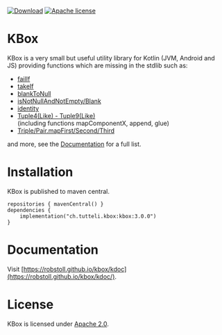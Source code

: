 <!-- for main -->
<!--
[![Download](https://img.shields.io/badge/Download-3.0.0-%23007ec6)](https://central.sonatype.com/artifact/ch.tutteli.kbox/kbox/3.0.0)
[![Apache license](https://img.shields.io/badge/license-Apache%202.0-brightgreen.svg)](http://opensource.org/licenses/Apache2.0)
[![Build Status Ubuntu](https://github.com/robstoll/kbox/workflows/Ubuntu/badge.svg?event=push)](https://github.com/robstoll/kbox/actions?query=workflow%3AUbuntu+branch%3Amain)
[![Build Status Windows](https://github.com/robstoll/kbox/workflows/Windows/badge.svg?event=push)](https://github.com/robstoll/kbox/actions?query=workflow%3AWindows+branch%3Amain)
-->

<!-- for a specific release -->

[![Download](https://img.shields.io/badge/Download-3.0.0-%23007ec6)](https://central.sonatype.com/artifact/ch.tutteli.kbox/kbox/3.0.0)
[![Apache license](https://img.shields.io/badge/license-Apache%202.0-brightgreen.svg)](http://opensource.org/licenses/Apache2.0)


# KBox
KBox is a very small but useful utility library for Kotlin (JVM, Android and JS) providing functions which are missing
in the stdlib such as:
- [failIf](https://github.com/robstoll/kbox/tree/v3.0.0/src/commonMain/kotlin/ch/tutteli/kbox/failIf.kt)
- [takeIf](https://github.com/robstoll/kbox/tree/v3.0.0/src/commonMain/kotlin/ch/tutteli/kbox/takeIf.kt)
- [blankToNull](https://github.com/robstoll/kbox/tree/v3.0.0/src/commonMain/kotlin/ch/tutteli/kbox/blankToNull.kt)
- [isNotNullAndNotEmpty/Blank](https://github.com/robstoll/kbox/tree/v3.0.0/src/commonMain/kotlin/ch/tutteli/kbox/isNotNullAndNot.kt)
- [identity](https://github.com/robstoll/kbox/tree/v3.0.0/src/commonMain/kotlin/ch/tutteli/kbox/identity.kt)
- [Tuple4(Like) - Tuple9(Like)](https://github.com/robstoll/kbox/tree/v3.0.0/src/commonMain/generated/kotlin/ch/tutteli/kbox)  
  (including functions mapComponentX, append, glue)
- [Triple/Pair.mapFirst/Second/Third](https://github.com/robstoll/kbox/tree/v3.0.0/src/commonMain/generated/kotlin/ch/tutteli/kbox/tupleMap.kt#L12)

and more, see the [Documentation](https://robstoll.github.io/kbox/kdoc/) for a full list.

# Installation

KBox is published to maven central.

```
repositories { mavenCentral() }
dependencies {
    implementation("ch.tutteli.kbox:kbox:3.0.0")
}
```

# Documentation

Visit [https://robstoll.github.io/kbox/kdoc](https://robstoll.github.io/kbox/kdoc/).


# License
KBox is licensed under [Apache 2.0](http://opensource.org/licenses/Apache2.0).
